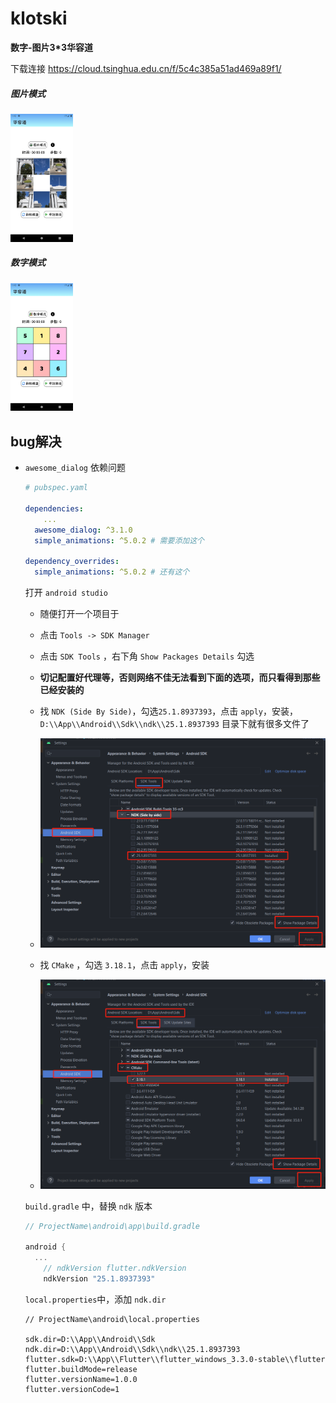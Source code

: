 # klotski 

**数字-图片3*3华容道**

下载连接 https://cloud.tsinghua.edu.cn/f/5c4c385a51ad469a89f1/

##### 图片模式

<img src="./assets/readme/klotskiPicture.png" style="zoom: 20%;" />

##### 数字模式

<img src="./assets/readme/klotskiNumber.png" style="zoom: 20%;" />

## bug解决

- `awesome_dialog` 依赖问题 

  ```yaml
  # pubspec.yaml
  
  dependencies:
      ...
    awesome_dialog: ^3.1.0
    simple_animations: ^5.0.2 # 需要添加这个
  
  dependency_overrides:
    simple_animations: ^5.0.2 # 还有这个
  ```

  打开 `android studio`

  - 随便打开一个项目于

  - 点击 `Tools -> SDK Manager`  

  - 点击 `SDK Tools` ，右下角 `Show Packages Details` 勾选

  - **切记配置好代理等，否则网络不佳无法看到下面的选项，而只看得到那些已经安装的**

  - 找 `NDK (Side By Side)`，勾选`25.1.8937393`，点击 `apply`，安装，`D:\\App\\Android\\Sdk\\ndk\\25.1.8937393` 目录下就有很多文件了

  - <img src="./assets/readme/ndk.png" style="zoom:60%;" />

  - 找 `CMake` ，勾选 `3.18.1`，点击 `apply`，安装

  - <img src="./assets/readme/cmake.png" style="zoom:60%;" />

    

  `build.gradle` 中，替换 `ndk` 版本

  ```gradle
  // ProjectName\android\app\build.gradle
  
  android {
  	...
      // ndkVersion flutter.ndkVersion
      ndkVersion "25.1.8937393" 
  ```

  

  `local.properties`中，添加 `ndk.dir`

  ```properties
  // ProjectName\android\local.properties
  
  sdk.dir=D:\\App\\Android\\Sdk
  ndk.dir=D:\\App\\Android\\Sdk\\ndk\\25.1.8937393
  flutter.sdk=D:\\App\\Flutter\\flutter_windows_3.3.0-stable\\flutter
  flutter.buildMode=release
  flutter.versionName=1.0.0
  flutter.versionCode=1
  ```

  

